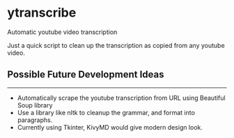 # ytranscribe
Automatic youtube video transcription

Just a quick script to clean up the transcription as copied from any youtube video.

## Possible Future Development Ideas
----
* Automatically scrape the youtube transcription from URL using Beautiful Soup library
* Use a library like nltk to cleanup the grammar, and format into paragraphs. 
* Currently using Tkinter, KivyMD would give modern design look.
